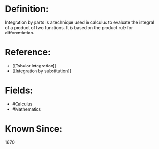 

# Definition:
Integration by parts is a technique used in calculus to evaluate the integral of a product of two functions. It is based on the product rule for differentiation.

# Reference:
- [[Tabular integration]]
- [[Integration by substitution]]

# Fields: 
- #Calculus
- #Mathematics

# Known Since:
1670

